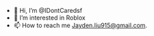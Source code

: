 - 👋 Hi, I’m @IDontCaredsf
- 👀 I’m interested in Roblox
- 📫 How to reach me Jayden.liu915@gmail.com.

<!---
IDontCaredsf/IDontCaredsf is a ✨ special ✨ repository because its `README.md` (this file) appears on your GitHub profile.
You can click the Preview link to take a look at your changes.
--->
